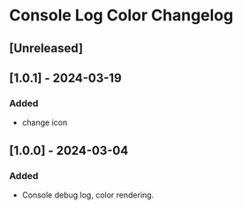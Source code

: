 <!-- Keep a Changelog guide -> https://keepachangelog.com -->

# Console Log Color Changelog

## [Unreleased]

## [1.0.1] - 2024-03-19

### Added

- change icon

## [1.0.0] - 2024-03-04

### Added

- Console debug log, color rendering.
